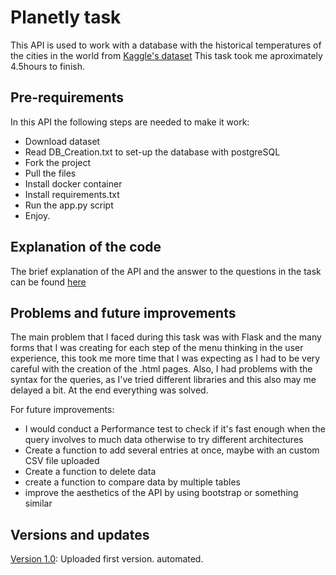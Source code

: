 # Planetly task

This API is used to work with a database with the historical temperatures of the cities in the world from [Kaggle's dataset](https://www.kaggle.com/berkeleyearth/climate-change-earth-surface-temperature-data?select=GlobalLandTemperaturesByCity.csv) This task took me aproximately 4.5hours to finish.

## Pre-requirements

In this API the following steps are needed to make it work:

- Download dataset
- Read DB_Creation.txt to set-up the database with postgreSQL
- Fork the project
- Pull the files
- Install docker container
- Install requirements.txt
- Run the app.py script
- Enjoy.

## Explanation of the code

The brief explanation of the API and the answer to the questions in the task can be found [here](https://docs.google.com/document/d/1y5SdWOuzvM-tFvmXV0oagp8_BsMroYBtHLgBw4-w0jM/edit?usp=sharing)

## Problems and future improvements
The main problem that I faced during this task was with Flask and the many forms that I was creating for each step of the menu thinking in the user experience, this took me more time that I was expecting as I had to be very careful with the creation of the .html pages.
Also, I had problems with the syntax for the queries, as I've tried different libraries and this also may me delayed a bit.
At the end everything was solved. 

For future improvements:
- I would conduct a Performance test to check if it's fast enough when the query involves to much data otherwise to try different architectures
- Create a function to add several entries at once, maybe with an custom CSV file uploaded
- Create a function to delete data
- create a function to compare data by multiple tables
- improve the aesthetics of the API by using bootstrap or something similar


## Versions and updates
[Version 1.0](): Uploaded first version. automated.
